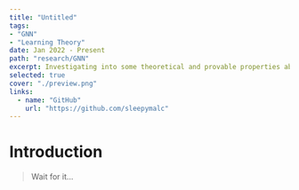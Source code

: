 ```yaml
---
title: "Untitled"
tags:
- "GNN"
- "Learning Theory"
date: Jan 2022 - Present
path: "research/GNN"
excerpt: Investigating into some theoretical and provable properties about GNN (Graph Neural Network) related to brain vessel graph.
selected: true
cover: "./preview.png"
links:
  - name: "GitHub"
    url: "https://github.com/sleepymalc"
---
```


# Introduction
> Wait for it...